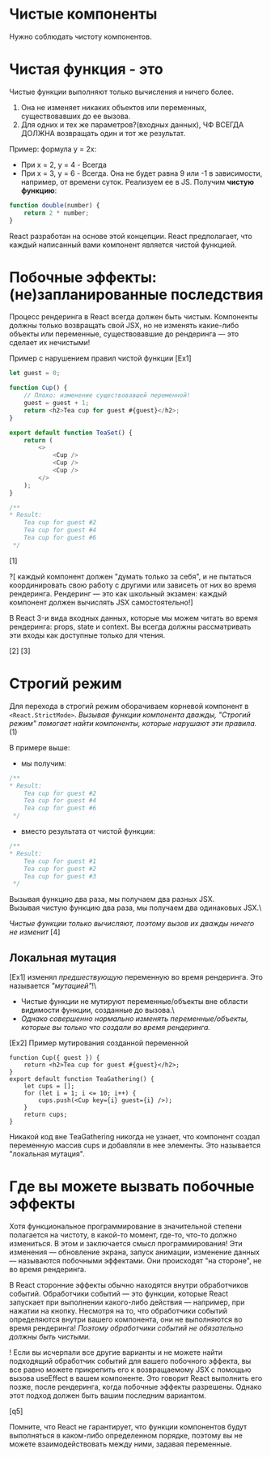 # Чистые компоненты

Нужно соблюдать чистоту компонентов.

# Чистая функция - это
Чистые функции выполняют только вычисления и ничего более.
1. Она не изменяет никаких объектов или переменных, существовавших до ее вызова.
2. Для одних и тех же параметров?(входных данных), ЧФ ВСЕГДА ДОЛЖНА возвращать один и тот же результат.

Пример: формула y = 2x:
- При х = 2, y = 4 - Всегда
- При х = 3, y = 6 - Всегда. Она не будет равна 9 или -1 в зависимости, например, от времени суток.
Реализуем ее в JS. Получим __чистую функцию__:
```ts
function double(number) {
    return 2 * number;
}
```
React разработан на основе этой концепции. React предполагает, что каждый написанный вами компонент является чистой функцией.

# Побочные эффекты: (не)запланированные последствия

Процесс рендеринга в React всегда должен быть чистым. Компоненты должны только возвращать свой JSX, но не изменять какие-либо объекты или переменные, существовавшие до рендеринга — это сделает их нечистыми!

Пример с нарушением правил чистой функции [Ex1]
```ts
let guest = 0;

function Cup() {
    // Плохо: изменение существовавшей переменной!
    guest = guest + 1;
    return <h2>Tea cup for guest #{guest}</h2>;
}

export default function TeaSet() {
    return (
        <>
            <Cup />
            <Cup />
            <Cup />
        </>
    );
}

/**
* Result:
    Tea cup for guest #2
    Tea cup for guest #4
    Tea cup for guest #6
 */
```
[1]

?[ каждый компонент должен "думать только за себя", и не пытаться координировать свою работу с другими или зависеть от них во время рендеринга. Рендеринг — это как школьный экзамен: каждый компонент должен вычислять JSX самостоятельно!]

В React 3-и вида входных данных, которые мы можем читать во время рендеринга: props, state и context. Вы всегда должны рассматривать эти входы как доступные только для чтения.

[2] [3]

# Строгий режим
Для перехода в строгий режим оборачиваем корневой компонент в `<React.StrictMode>`.
*Вызывая функции компонента дважды, "Строгий режим" помогает найти компоненты, которые нарушают эти правила.* (1)

В примере выше:
- мы получим:
```ts
/**
* Result:
    Tea cup for guest #2
    Tea cup for guest #4
    Tea cup for guest #6
 */
```
- вместо результата от чистой функции:
```ts
/**
* Result:
    Tea cup for guest #1
    Tea cup for guest #2
    Tea cup for guest #3
 */
```
Вызывая функцию два раза, мы получаем два разных JSX.\
Вызывая чистую функцию два раза, мы получаем два одинаковых JSX.\

*Чистые функции только вычисляют, поэтому вызов их дважды ничего не изменит*
[4]

## Локальная мутация
[Ex1] изменял *предшествующую* переменную во время рендеринга. Это называется *"мутацией"*!\
- Чистые функции не мутируют переменные/объекты вне области видимости функции, созданные до вызова.\
- *Однако совершенно нормально изменять переменные/объекты, которые вы только что создали во время рендеринга.*

[Ex2] Пример мутирования созданной переменной
```tsx
function Cup({ guest }) {
    return <h2>Tea cup for guest #{guest}</h2>;
}
export default function TeaGathering() {
    let cups = [];
    for (let i = 1; i <= 10; i++) {
        cups.push(<Cup key={i} guest={i} />);
    }
    return cups;
}
```
Никакой код вне TeaGathering никогда не узнает, что компонент создал переменную массив cups и добавляли в нее элементы. Это называется "локальная мутация".

# Где вы можете вызвать побочные эффекты
Хотя функциональное программирование в значительной степени полагается на чистоту, в какой-то момент, где-то, что-то должно измениться. В этом и заключается смысл программирования! Эти изменения — обновление экрана, запуск анимации, изменение данных — называются побочными эффектами. Они происходят "на стороне", не во время рендеринга.

В React сторонние эффекты обычно находятся внутри обработчиков событий. Обработчики событий — это функции, которые React запускает при выполнении какого-либо действия — например, при нажатии на кнопку. Несмотря на то, что обработчики событий определяются внутри вашего компонента, они не выполняются во время рендеринга! *Поэтому обработчики событий не обязательно должны быть чистыми.*

! Если вы исчерпали все другие варианты и не можете найти подходящий обработчик событий для вашего побочного эффекта, вы все равно можете прикрепить его к возвращаемому JSX с помощью вызова useEffect в вашем компоненте. Это говорит React выполнить его позже, после рендеринга, когда побочные эффекты разрешены. Однако этот подход должен быть вашим последним вариантом.

[q5]

Помните, что React не гарантирует, что функции компонентов будут выполняться в каком-либо определенном порядке, поэтому вы не можете взаимодействовать между ними, задавая переменные.
```tsx
```

```tsx
```

```tsx
```